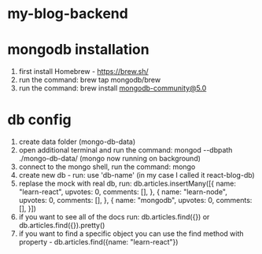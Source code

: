 # my-blog-backend

# mongodb installation

1. first install Homebrew - https://brew.sh/
2. run the command: brew tap mongodb/brew
3. run the command: brew install mongodb-community@5.0

# db config

1. create data folder (mongo-db-data)
2. open additional terminal and run the command: mongod --dbpath ./mongo-db-data/ (mongo now running on background)
3. connect to the mongo shell, run the command: mongo
4. create new db - run: use 'db-name' (in my case I called it react-blog-db)
5. replase the mock with real db, run:
   db.articles.insertMany([{
   name: "learn-react",
   upvotes: 0,
   comments: [],
   },
   {
   name: "learn-node",
   upvotes: 0,
   comments: [],
   },
   {
   name: "mongodb",
   upvotes: 0,
   comments: [],
   }])
6. if you want to see all of the docs run: db.articles.find({}) or db.articles.find({}).pretty()
7. if you want to find a specific object you can use the find method with property - db.articles.find({name: "learn-react"})
